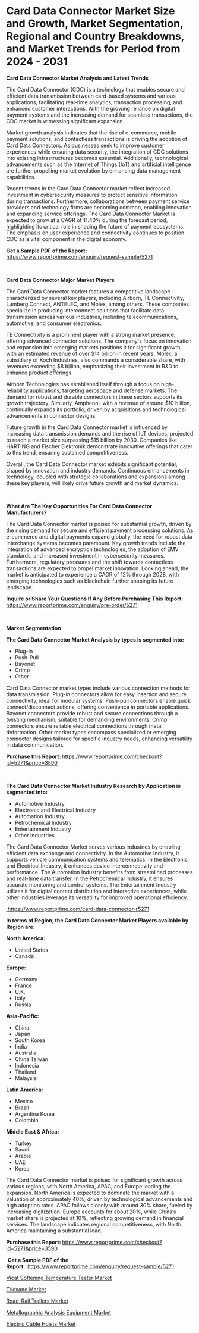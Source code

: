 <p><h1>Card Data Connector Market Size and Growth, Market Segmentation, Regional and Country Breakdowns, and Market Trends for Period from 2024 -  2031</h1></p><p><strong>Card Data Connector Market Analysis and Latest Trends</strong></p>
<p><p>The Card Data Connector (CDC) is a technology that enables secure and efficient data transmission between card-based systems and various applications, facilitating real-time analytics, transaction processing, and enhanced customer interactions. With the growing reliance on digital payment systems and the increasing demand for seamless transactions, the CDC market is witnessing significant expansion.</p><p>Market growth analysis indicates that the rise of e-commerce, mobile payment solutions, and contactless transactions is driving the adoption of Card Data Connectors. As businesses seek to improve customer experiences while ensuring data security, the integration of CDC solutions into existing infrastructures becomes essential. Additionally, technological advancements such as the Internet of Things (IoT) and artificial intelligence are further propelling market evolution by enhancing data management capabilities.</p><p>Recent trends in the Card Data Connector market reflect increased investment in cybersecurity measures to protect sensitive information during transactions. Furthermore, collaborations between payment service providers and technology firms are becoming common, enabling innovation and expanding service offerings. The Card Data Connector Market is expected to grow at a CAGR of 11.40% during the forecast period, highlighting its critical role in shaping the future of payment ecosystems. The emphasis on user experience and connectivity continues to position CDC as a vital component in the digital economy.</p></p>
<p><strong>Get a Sample PDF of the Report:&nbsp;</strong> <a href="https://www.reportprime.com/enquiry/request-sample/5271">https://www.reportprime.com/enquiry/request-sample/5271</a></p>
<p>&nbsp;</p>
<p><strong>Card Data Connector Major Market Players</strong></p>
<p><p>The Card Data Connector market features a competitive landscape characterized by several key players, including Airborn, TE Connectivity, Lumberg Connect, ANTELEC, and Molex, among others. These companies specialize in producing interconnect solutions that facilitate data transmission across various industries, including telecommunications, automotive, and consumer electronics.</p><p>TE Connectivity is a prominent player with a strong market presence, offering advanced connector solutions. The company's focus on innovation and expansion into emerging markets positions it for significant growth, with an estimated revenue of over $14 billion in recent years. Molex, a subsidiary of Koch Industries, also commands a considerable share, with revenues exceeding $8 billion, emphasizing their investment in R&D to enhance product offerings.</p><p>Airborn Technologies has established itself through a focus on high-reliability applications, targeting aerospace and defense markets. The demand for robust and durable connectors in these sectors supports its growth trajectory. Similarly, Amphenol, with a revenue of around $10 billion, continually expands its portfolio, driven by acquisitions and technological advancements in connector designs.</p><p>Future growth in the Card Data Connector market is influenced by increasing data transmission demands and the rise of IoT devices, projected to reach a market size surpassing $15 billion by 2030. Companies like HARTING and Fischer Elektronik demonstrate innovative offerings that cater to this trend, ensuring sustained competitiveness.</p><p>Overall, the Card Data Connector market exhibits significant potential, shaped by innovation and industry demands. Continuous enhancements in technology, coupled with strategic collaborations and expansions among these key players, will likely drive future growth and market dynamics.</p></p>
<p>&nbsp;</p>
<p><strong>What Are The Key Opportunities For Card Data Connector Manufacturers?</strong></p>
<p><p>The Card Data Connector market is poised for substantial growth, driven by the rising demand for secure and efficient payment processing solutions. As e-commerce and digital payments expand globally, the need for robust data interchange systems becomes paramount. Key growth trends include the integration of advanced encryption technologies, the adoption of EMV standards, and increased investment in cybersecurity measures. Furthermore, regulatory pressures and the shift towards contactless transactions are expected to propel market innovation. Looking ahead, the market is anticipated to experience a CAGR of 12% through 2028, with emerging technologies such as blockchain further shaping its future landscape.</p></p>
<p><strong>Inquire or Share Your Questions If Any Before Purchasing This Report:</strong> <a href="https://www.reportprime.com/enquiry/pre-order/5271">https://www.reportprime.com/enquiry/pre-order/5271</a></p>
<p>&nbsp;</p>
<p><strong>Market Segmentation</strong></p>
<p><strong>The Card Data Connector Market Analysis by types is segmented into:</strong></p>
<p><ul><li>Plug-In</li><li>Push-Pull</li><li>Bayonet</li><li>Crimp</li><li>Other</li></ul></p>
<p><p>Card Data Connector market types include various connection methods for data transmission. Plug-in connectors allow for easy insertion and secure connectivity, ideal for modular systems. Push-pull connectors enable quick connect/disconnect actions, offering convenience in portable applications. Bayonet connectors provide robust and secure connections through a twisting mechanism, suitable for demanding environments. Crimp connectors ensure reliable electrical connections through metal deformation. Other market types encompass specialized or emerging connector designs tailored for specific industry needs, enhancing versatility in data communication.</p></p>
<p><strong>Purchase this Report:&nbsp;</strong><a href="https://www.reportprime.com/checkout?id=5271&price=3590">https://www.reportprime.com/checkout?id=5271&price=3590</a></p>
<p>&nbsp;</p>
<p><strong>The Card Data Connector Market Industry Research by Application is segmented into:</strong></p>
<p><ul><li>Automotive Industry</li><li>Electronic and Electrical Industry</li><li>Automation Industry</li><li>Petrochemical Industry</li><li>Entertainment Industry</li><li>Other Industries</li></ul></p>
<p><p>The Card Data Connector Market serves various industries by enabling efficient data exchange and connectivity. In the Automotive Industry, it supports vehicle communication systems and telematics. In the Electronic and Electrical Industry, it enhances device interconnectivity and performance. The Automation Industry benefits from streamlined processes and real-time data transfer. In the Petrochemical Industry, it ensures accurate monitoring and control systems. The Entertainment Industry utilizes it for digital content distribution and interactive experiences, while other industries leverage its versatility for improved operational efficiency.</p></p>
<p><a href="https://www.reportprime.com/card-data-connector-r5271">&nbsp;https://www.reportprime.com/card-data-connector-r5271</a></p>
<p><strong>In terms of Region, the Card Data Connector Market Players available by Region are:</strong></p>
<p>
    <p> <strong> North America: </strong>
        <ul>
            <li>United States</li>
            <li>Canada</li>
        </ul>
        </p> 
    <p> <strong> Europe: </strong>
        <ul>
            <li>Germany</li>
            <li>France</li>
            <li>U.K.</li>
            <li>Italy</li>
            <li>Russia</li>
        </ul>
        </p> 
    <p> <strong> Asia-Pacific: </strong>
        <ul>
            <li>China</li>
            <li>Japan</li>
            <li>South Korea</li>
            <li>India</li>
            <li>Australia</li>
            <li>China Taiwan</li>
            <li>Indonesia</li>
            <li>Thailand</li>
            <li>Malaysia</li>
        </ul>
        </p> 
    <p> <strong> Latin America: </strong>
        <ul>
            <li>Mexico</li>
            <li>Brazil</li>
            <li>Argentina Korea</li>
            <li>Colombia</li>
        </ul>
        </p> 
    <p> <strong> Middle East & Africa: </strong>
        <ul>
            <li>Turkey</li>
            <li>Saudi</li>
            <li>Arabia</li>
            <li>UAE</li>
            <li>Korea</li>
        </ul>
    </p>
    </p>
<p><p>The Card Data Connector market is poised for significant growth across various regions, with North America, APAC, and Europe leading the expansion. North America is expected to dominate the market with a valuation of approximately 40%, driven by technological advancements and high adoption rates. APAC follows closely with around 30% share, fueled by increasing digitization. Europe accounts for about 20%, while China’s market share is projected at 10%, reflecting growing demand in financial services. The landscape indicates regional competitiveness, with North America maintaining a substantial lead.</p></p>
<p><strong>Purchase this Report: </strong><a href="https://www.reportprime.com/checkout?id=5271&price=3590">https://www.reportprime.com/checkout?id=5271&price=3590</a></p>
<p>&nbsp;<strong>Get a Sample PDF of the Report:&nbsp;&nbsp;</strong><a href="https://www.reportprime.com/enquiry/request-sample/5271">https://www.reportprime.com/enquiry/request-sample/5271</a></p>
<p><strong></strong></p>
<p><p><a href="https://www.linkedin.com/pulse/vicat-softening-temperature-tester-market-size-share-competitive-fndqc?trackingId=XqqVwb3hS2aYjUaFPnZIfQ%3D%3D">Vicat Softening Temperature Tester Market</a></p><p><a href="https://www.linkedin.com/pulse/unveiling-market-trends-global-trioxane-growth-regional-insights-5mtxf?trackingId=8GEdMrGSRJiuvBfzNwUuGQ%3D%3D">Trioxane Market</a></p><p><a href="https://issuu.com/reportprime-2/docs/road-rail-trailers-market-size-2030_813876781b9cb4">Road-Rail Trailers Market</a></p><p><a href="https://www.linkedin.com/pulse/emerging-market-trends-regional-analysis-metallographic-equipment-icqsc?trackingId=rbOl26eoS%2BC97vOsQpd2BQ%3D%3D">Metallographic Analysis Equipment Market</a></p><p><a href="https://issuu.com/reportprime-2/docs/electric-cable-hoists-market-size-2_48a9f6372987a1">Electric Cable Hoists Market</a></p></p>